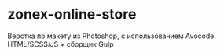 # zonex-online-store
Верстка по макету из Photoshop, с использованием Avocode. HTML/SCSS/JS + сборщик Gulp
